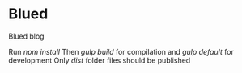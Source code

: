 # Blued

Blued blog

Run _npm install_
Then _gulp build_ for compilation and _gulp default_ for development
Only _dist_ folder files should be published
